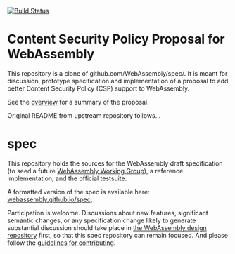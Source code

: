 [![Build Status](https://travis-ci.org/WebAssembly/spec.svg?branch=master)](https://travis-ci.org/WebAssembly/spec)

# Content Security Policy Proposal for WebAssembly

This repository is a clone of github.com/WebAssembly/spec/. It is meant for
discussion, prototype specification and implementation of a proposal
to add better Content Security Policy (CSP) support to WebAssembly.

See the [overview](proposals/CSP.md) for a summary of the proposal.

Original README from upstream repository follows...

# spec

This repository holds the sources for the WebAssembly draft specification
(to seed a future
[WebAssembly Working Group](https://lists.w3.org/Archives/Public/public-new-work/2017Jun/0005.html)),
a reference implementation, and the official testsuite.

A formatted version of the spec is available here:
[webassembly.github.io/spec](https://webassembly.github.io/spec/),

Participation is welcome. Discussions about new features, significant semantic
changes, or any specification change likely to generate substantial discussion
should take place in
[the WebAssembly design repository](https://github.com/WebAssembly/design)
first, so that this spec repository can remain focused. And please follow the
[guidelines for contributing](Contributing.md).
